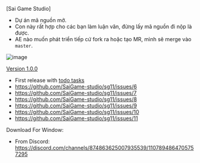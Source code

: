 [Sai Game Studio]
- Dự án mã nguồn mở.
- Con này rất hợp cho các bạn làm luận văn, đừng lấy mã nguồn đi nộp là được.
- AE nào muốn phát triển tiếp cứ fork ra hoặc tạo MR, mình sẽ merge vào `master`.

![image](https://github.com/user-attachments/assets/39027694-d833-4e35-989a-01ea4aa0b32e)

[Version 1.0.0](https://github.com/SaiGame-studio/sg11/releases/tag/v1.0.0)
- First release with [todo tasks](https://github.com/SaiGame-studio/sg11/issues)
- https://github.com/SaiGame-studio/sg11/issues/6
- https://github.com/SaiGame-studio/sg11/issues/7
- https://github.com/SaiGame-studio/sg11/issues/8
- https://github.com/SaiGame-studio/sg11/issues/9
- https://github.com/SaiGame-studio/sg11/issues/10
- https://github.com/SaiGame-studio/sg11/issues/11

Download For Window:
- From Discord: https://discord.com/channels/874863625007935539/1107894864705757295
